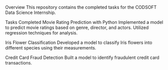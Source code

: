 Overview
This repository contains the completed tasks for the CODSOFT Data Science Internship.

Tasks Completed
Movie Rating Prediction with Python
Implemented a model to predict movie ratings based on genre, director, and actors.
Utilized regression techniques for analysis.

Iris Flower Classification 
Developed a model to classify Iris flowers into different species using their measurements.

Credit Card Fraud Detection 
Built a model to identify fraudulent credit card transactions.
